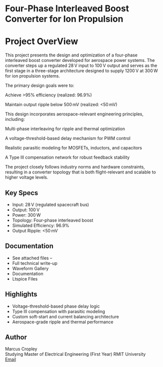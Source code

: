 # Four-Phase Interleaved Boost Converter for Ion Propulsion

# Project OverView
This project presents the design and optimization of a four-phase interleaved boost converter developed for aerospace power systems. The converter steps up a regulated 28 V input to 100 V output and serves as the first stage in a three-stage architecture designed to supply 1200 V at 300 W for ion propulsion systems.

The primary design goals were to:

Achieve >95% efficiency (realized: 96.9%)

Maintain output ripple below 500 mV (realized: <50 mV)

This design incorporates aerospace-relevant engineering principles, including:

Multi-phase interleaving for ripple and thermal optimization

A voltage-threshold-based delay mechanism for PWM control

Realistic parasitic modeling for MOSFETs, inductors, and capacitors

A Type III compensation network for robust feedback stability

The project closely follows industry norms and hardware constraints, resulting in a converter topology that is both flight-relevant and scalable to higher voltage levels.

##  Key Specs
- Input: 28 V (regulated spacecraft bus)
- Output: 100 V
- Power: 300 W
- Topology: Four-phase interleaved boost
- Simulated Efficiency: 96.9%
- Output Ripple: <50 mV

##  Documentation
- See attached files –
- Full technical write-up
- Waveform Gallery
- Documentation
- Ltspice Files

##  Highlights
- Voltage-threshold-based phase delay logic
- Type III compensation with parasitic modeling
- Custom soft-start and current balancing architecture
- Aerospace-grade ripple and thermal performance

##  Author
Marcus Cropley  
Studying Master of Electrical Engineering (First Year)
RMIT University  
[Email](mailto:Marcus3691@outlook.com)
